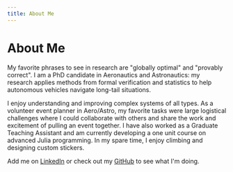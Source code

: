 ```yaml
---
title: About Me
---
```


About Me
========
My favorite phrases to see in research are "globally optimal" and "provably correct". I am a PhD candidate in Aeronautics and Astronautics: my research applies methods from formal verification and statistics to help autonomous vehicles navigate long-tail situations.

I enjoy understanding and improving complex systems of all types. As a volunteer event planner in Aero/Astro, my favorite tasks were large logistical challenges where I could collaborate with others and share the work and excitement of pulling an event together. I have also worked as a Graduate Teaching Assistant and am currently developing a one unit course on advanced Julia programming. In my spare time, I enjoy climbing and designing custom stickers.

Add me on [LinkedIn](https://www.linkedin.com/in/emi-soroka-175105150/) or check out my [GitHub](https://github.com/elsoroka/) to see what I'm doing.



